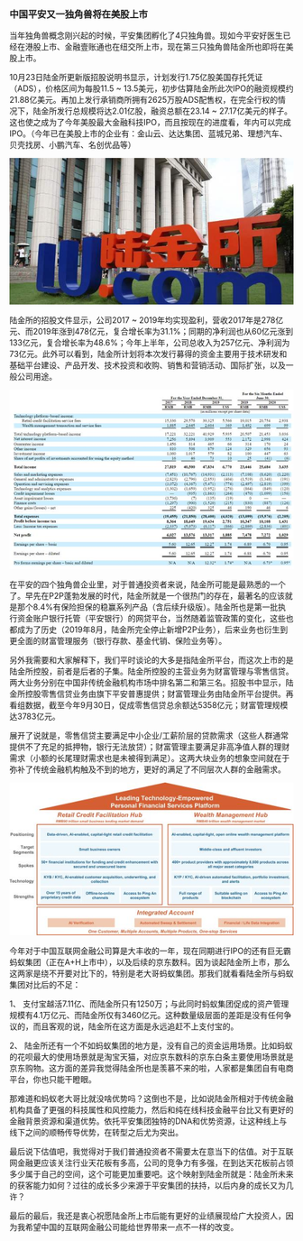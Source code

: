 ### 中国平安又一独角兽将在美股上市

当年独角兽概念刚兴起的时候，平安集团孵化了4只独角兽。现如今平安好医生已经在港股上市、金融壹账通也在纽交所上市，现在第三只独角兽陆金所也即将在美股上市。

10月23日陆金所更新版招股说明书显示，计划发行1.75亿股美国存托凭证（ADS），价格区间为每股11.5 ~ 13.5美元，初步估算陆金所此次IPO的融资规模约21.88亿美元。再加上发行承销商所拥有2625万股ADS配售权，在完全行权的情况下，陆金所发行总规模将达2.01亿股，融资总额在23.14 ~ 27.17亿美元的样子。这也使之成为了今年美股最大金融科技IPO，而且按现在的进度看，年内可以完成IPO。（今年已在美股上市的企业有：金山云、达达集团、蓝城兄弟、理想汽车、贝壳找房、小鹏汽车、名创优品等）

![陆金所](../img/lufax-ipo-1.jpg)

陆金所的招股文件显示，公司2017 ~ 2019年均实现盈利，营收2017年是278亿元、而2019年涨到478亿元，复合增长率为31.1%；同期的净利润也从60亿元涨到133亿元，复合增长率为48.6%；今年上半年，公司总收入为257亿元、净利润为73亿元。此外可以看到，陆金所计划将本次发行募得的资金主要用于技术研发和基础平台建设、产品开发、技术投资和收购、销售和营销活动、国际扩张，以及一般公司用途。

![业绩增长](../img/lufax-ipo-2.jpg)

在平安的四个独角兽企业里，对于普通投资者来说，陆金所可能是最熟悉的一个了。早先在P2P蓬勃发展的时代，陆金所就是一个很热门的存在，最著名的应该就是那个8.4%有保险担保的稳赢系列产品（含后续升级版）。陆金所也是第一批执行资金账户银行托管（平安银行）的网贷平台，当然随着监管政策的变化，这些也都成为了历史（2019年8月，陆金所完全停止新增P2P业务），后来业务也衍生到更全面的财富管理服务（银行存款、基金代销、保险业务等）。

另外我需要和大家解释下，我们平时谈论的大多是指陆金所平台，而这次上市的是陆金所控股，前者是后者的子集。陆金所控股的主营业务为财富管理与零售信贷。两大业务分别在中国非传统金融机构市场中排名第二和第三名。招股书中显示，陆金所控股零售信贷业务由旗下平安普惠提供；财富管理业务由陆金所平台提供。再看组数据，截至今年9月30日，促成零售信贷总余额达5358亿元；财富管理规模达3783亿元。

展开了说就是，零售信贷主要满足中小企业/工薪阶层的贷款需求（这些人群通常提供不了充足的抵押物，银行无法放贷）；财富管理主要满足非高净值人群的理财需求（小额的长尾理财需求也是未被得到满足）。这两大块业务的想象空间就在于弥补了传统金融机构触及不到的地方，更好的满足了不同层次人群的金融需求。

![两大模块](../img/lufax-ipo-3.jpg)

今年对于中国互联网金融公司算是大丰收的一年，现在同期进行IPO的还有巨无霸蚂蚁集团（正在A+H上市中），以及后续的京东数科。因为谈起陆金所上市，那么这两家是绕不开要对比下的，特别是老大哥蚂蚁集团。那我们就看看陆金所与蚂蚁集团对比后的不足：

1、 支付宝越活7.11亿、而陆金所只有1250万；与此同时蚂蚁集团促成的资产管理规模有4.1万亿元、而陆金所仅有3460亿元。这种数量级层面的差距是没有任何争议的，而且客观的说，陆金所在这方面是永远追赶不上支付宝的。

2、 陆金所还有一个不如蚂蚁集团的地方是，没有自己的资金运用场景。比如蚂蚁的花呗最大的使用场景就是淘宝天猫，对应京东数科的京东白条主要使用场景就是京东购物。这方面的差异我觉得陆金所也是羡慕不来的啦，人家都是集团自有电商平台，你也只能干瞪眼。

那难道和蚂蚁老大哥比就没啥优势吗？这倒也不是，比如说陆金所相对于传统金融机构具备了更强的科技属性和风控能力，然后和纯在线科技金融平台比又有更好的金融背景资源和渠道优势。依托平安集团独特的DNA和优势资源，让这种线上与线下之间的顺畅传导优势，在转型之后尤为突出。

最后说下估值吧，我觉得对于我们普通投资者不需要太在意当下的估值。对于互联网金融更应该关注行业天花板有多高，公司的竞争力有多强，在到达天花板前占领多少属于自己的空间，这个可能更加重要吧。这个映射到陆金所就是：陆金所未来的获客能力如何？过往的成长多少来源于平安集团的扶持，以后内身的成长又为几许？

最后的最后，我还是衷心祝愿陆金所上市后能有更好的业绩展现给广大投资人，因为我希望中国的互联网金融公司能给世界带来一点不一样的改变。